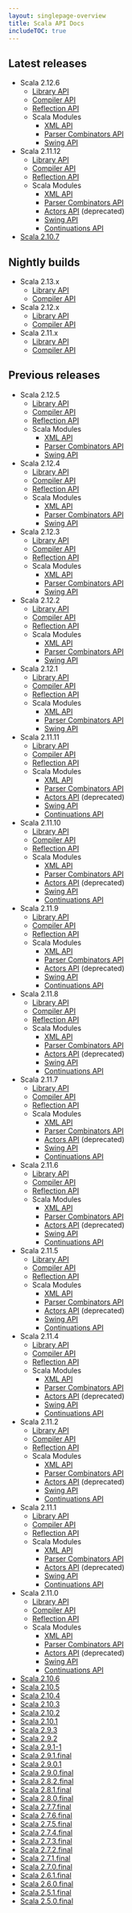 ```yaml
---
layout: singlepage-overview
title: Scala API Docs
includeTOC: true
---
```


## Latest releases
* Scala 2.12.6
  * [Library API](https://www.scala-lang.org/api/2.12.6/)
  * [Compiler API](https://www.scala-lang.org/api/2.12.6/scala-compiler/scala/)
  * [Reflection API](https://www.scala-lang.org/api/2.12.6/scala-reflect/scala/reflect/)
  * Scala Modules
    * [XML API](https://www.scala-lang.org/api/2.12.6/scala-xml/scala/xml/)
    * [Parser Combinators API](https://www.scala-lang.org/api/2.12.6/scala-parser-combinators/scala/util/parsing/)
    * [Swing API](https://www.scala-lang.org/api/2.12.6/scala-swing/scala/swing/)
* Scala 2.11.12
  * [Library API](https://www.scala-lang.org/api/2.11.12/)
  * [Compiler API](https://www.scala-lang.org/api/2.11.12/scala-compiler/)
  * [Reflection API](https://www.scala-lang.org/api/2.11.12/scala-reflect/#scala.reflect.package)
  * Scala Modules
    * [XML API](https://www.scala-lang.org/api/2.11.12/scala-xml/#scala.xml.package)
    * [Parser Combinators API](https://www.scala-lang.org/api/2.11.12/scala-parser-combinators/)
    * [Actors API](https://www.scala-lang.org/api/2.11.12/scala-actors/#scala.actors.package) (deprecated)
    * [Swing API](https://www.scala-lang.org/api/2.11.12/scala-swing/#scala.swing.package)
    * [Continuations API](https://www.scala-lang.org/files/archive/api/2.11.12/scala-continuations-library/#scala.util.continuations.package)
* [Scala 2.10.7](https://www.scala-lang.org/api/2.10.7/)

## Nightly builds

* Scala 2.13.x
  * [Library API](https://www.scala-lang.org/files/archive/nightly/2.13.x/api/2.13.x/)
  * [Compiler API](https://www.scala-lang.org/files/archive/nightly/2.13.x/api/2.13.x/scala-compiler/)
* Scala 2.12.x
  * [Library API](https://www.scala-lang.org/files/archive/nightly/2.12.x/api/2.12.x/)
  * [Compiler API](https://www.scala-lang.org/files/archive/nightly/2.12.x/api/2.12.x/scala-compiler/)
* Scala 2.11.x
  * [Library API](https://www.scala-lang.org/files/archive/nightly/2.11.x/api/2.11.x/)
  * [Compiler API](https://www.scala-lang.org/files/archive/nightly/2.11.x/api/2.11.x/scala-compiler/)

## Previous releases

* Scala 2.12.5
  * [Library API](https://www.scala-lang.org/api/2.12.5/)
  * [Compiler API](https://www.scala-lang.org/api/2.12.5/scala-compiler/scala/)
  * [Reflection API](https://www.scala-lang.org/api/2.12.5/scala-reflect/scala/reflect/)
  * Scala Modules
    * [XML API](https://www.scala-lang.org/api/2.12.5/scala-xml/scala/xml/)
    * [Parser Combinators API](https://www.scala-lang.org/api/2.12.5/scala-parser-combinators/scala/util/parsing/)
    * [Swing API](https://www.scala-lang.org/api/2.12.5/scala-swing/scala/swing/)
* Scala 2.12.4
  * [Library API](https://www.scala-lang.org/api/2.12.4/)
  * [Compiler API](https://www.scala-lang.org/api/2.12.4/scala-compiler/scala/)
  * [Reflection API](https://www.scala-lang.org/api/2.12.4/scala-reflect/scala/reflect/)
  * Scala Modules
    * [XML API](https://www.scala-lang.org/api/2.12.4/scala-xml/scala/xml/)
    * [Parser Combinators API](https://www.scala-lang.org/api/2.12.4/scala-parser-combinators/scala/util/parsing/)
    * [Swing API](https://www.scala-lang.org/api/2.12.4/scala-swing/scala/swing/)
* Scala 2.12.3
  * [Library API](https://www.scala-lang.org/api/2.12.3/)
  * [Compiler API](https://www.scala-lang.org/api/2.12.3/scala-compiler/scala/)
  * [Reflection API](https://www.scala-lang.org/api/2.12.3/scala-reflect/scala/reflect/)
  * Scala Modules
    * [XML API](https://www.scala-lang.org/api/2.12.3/scala-xml/scala/xml/)
    * [Parser Combinators API](https://www.scala-lang.org/api/2.12.3/scala-parser-combinators/scala/util/parsing/)
    * [Swing API](https://www.scala-lang.org/api/2.12.3/scala-swing/scala/swing/)
* Scala 2.12.2
  * [Library API](https://www.scala-lang.org/api/2.12.2/)
  * [Compiler API](https://www.scala-lang.org/api/2.12.2/scala-compiler/)
  * [Reflection API](https://www.scala-lang.org/api/2.12.2/scala-reflect/#scala.reflect.package)
  * Scala Modules
    * [XML API](https://www.scala-lang.org/api/2.12.2/scala-xml/#scala.xml.package)
    * [Parser Combinators API](https://www.scala-lang.org/api/2.12.2/scala-parser-combinators/)
    * [Swing API](https://www.scala-lang.org/api/2.12.2/scala-swing/#scala.swing.package)
* Scala 2.12.1
  * [Library API](https://www.scala-lang.org/api/2.12.1/)
  * [Compiler API](https://www.scala-lang.org/api/2.12.1/scala-compiler/)
  * [Reflection API](https://www.scala-lang.org/api/2.12.1/scala-reflect/#scala.reflect.package)
  * Scala Modules
    * [XML API](https://www.scala-lang.org/api/2.12.1/scala-xml/#scala.xml.package)
    * [Parser Combinators API](https://www.scala-lang.org/api/2.12.1/scala-parser-combinators/)
    * [Swing API](https://www.scala-lang.org/api/2.12.1/scala-swing/#scala.swing.package)
* Scala 2.11.11
  * [Library API](https://www.scala-lang.org/api/2.11.11/)
  * [Compiler API](https://www.scala-lang.org/api/2.11.11/scala-compiler/)
  * [Reflection API](https://www.scala-lang.org/api/2.11.11/scala-reflect/#scala.reflect.package)
  * Scala Modules
    * [XML API](https://www.scala-lang.org/api/2.11.11/scala-xml/#scala.xml.package)
    * [Parser Combinators API](https://www.scala-lang.org/api/2.11.11/scala-parser-combinators/)
    * [Actors API](https://www.scala-lang.org/api/2.11.11/scala-actors/#scala.actors.package) (deprecated)
    * [Swing API](https://www.scala-lang.org/api/2.11.11/scala-swing/#scala.swing.package)
    * [Continuations API](https://www.scala-lang.org/files/archive/api/2.11.11/scala-continuations-library/#scala.util.continuations.package)
* Scala 2.11.10
  * [Library API](https://www.scala-lang.org/api/2.11.10/)
  * [Compiler API](https://www.scala-lang.org/api/2.11.10/scala-compiler/)
  * [Reflection API](https://www.scala-lang.org/api/2.11.10/scala-reflect/#scala.reflect.package)
  * Scala Modules
    * [XML API](https://www.scala-lang.org/api/2.11.10/scala-xml/#scala.xml.package)
    * [Parser Combinators API](https://www.scala-lang.org/api/2.11.10/scala-parser-combinators/)
    * [Actors API](https://www.scala-lang.org/api/2.11.10/scala-actors/#scala.actors.package) (deprecated)
    * [Swing API](https://www.scala-lang.org/api/2.11.10/scala-swing/#scala.swing.package)
    * [Continuations API](https://www.scala-lang.org/files/archive/api/2.11.10/scala-continuations-library/#scala.util.continuations.package)
* Scala 2.11.9
  * [Library API](https://www.scala-lang.org/api/2.11.9/)
  * [Compiler API](https://www.scala-lang.org/api/2.11.9/scala-compiler/)
  * [Reflection API](https://www.scala-lang.org/api/2.11.9/scala-reflect/#scala.reflect.package)
  * Scala Modules
    * [XML API](https://www.scala-lang.org/api/2.11.9/scala-xml/#scala.xml.package)
    * [Parser Combinators API](https://www.scala-lang.org/api/2.11.9/scala-parser-combinators/)
    * [Actors API](https://www.scala-lang.org/api/2.11.9/scala-actors/#scala.actors.package) (deprecated)
    * [Swing API](https://www.scala-lang.org/api/2.11.9/scala-swing/#scala.swing.package)
    * [Continuations API](https://www.scala-lang.org/files/archive/api/2.11.9/scala-continuations-library/#scala.util.continuations.package)
* Scala 2.11.8
  * [Library API](https://www.scala-lang.org/api/2.11.8/)
  * [Compiler API](https://www.scala-lang.org/api/2.11.8/scala-compiler/)
  * [Reflection API](https://www.scala-lang.org/api/2.11.8/scala-reflect/#scala.reflect.package)
  * Scala Modules
    * [XML API](https://www.scala-lang.org/api/2.11.8/scala-xml/#scala.xml.package)
    * [Parser Combinators API](https://www.scala-lang.org/api/2.11.8/scala-parser-combinators/)
    * [Actors API](https://www.scala-lang.org/api/2.11.8/scala-actors/#scala.actors.package) (deprecated)
    * [Swing API](https://www.scala-lang.org/api/2.11.8/scala-swing/#scala.swing.package)
    * [Continuations API](https://www.scala-lang.org/files/archive/api/2.11.8/scala-continuations-library/#scala.util.continuations.package)
* Scala 2.11.7
  * [Library API](https://www.scala-lang.org/api/2.11.7/)
  * [Compiler API](https://www.scala-lang.org/api/2.11.7/scala-compiler/)
  * [Reflection API](https://www.scala-lang.org/api/2.11.7/scala-reflect/#scala.reflect.package)
  * Scala Modules
    * [XML API](https://www.scala-lang.org/api/2.11.7/scala-xml/#scala.xml.package)
    * [Parser Combinators API](https://www.scala-lang.org/api/2.11.7/scala-parser-combinators/)
    * [Actors API](https://www.scala-lang.org/api/2.11.7/scala-actors/#scala.actors.package) (deprecated)
    * [Swing API](https://www.scala-lang.org/api/2.11.7/scala-swing/#scala.swing.package)
    * [Continuations API](https://www.scala-lang.org/files/archive/api/2.11.7/scala-continuations-library/#scala.util.continuations.package)
* Scala 2.11.6
  * [Library API](https://www.scala-lang.org/api/2.11.6/)
  * [Compiler API](https://www.scala-lang.org/api/2.11.6/scala-compiler/)
  * [Reflection API](https://www.scala-lang.org/api/2.11.6/scala-reflect/#scala.reflect.package)
  * Scala Modules
    * [XML API](https://www.scala-lang.org/api/2.11.6/scala-xml/#scala.xml.package)
    * [Parser Combinators API](https://www.scala-lang.org/api/2.11.6/scala-parser-combinators/)
    * [Actors API](https://www.scala-lang.org/api/2.11.6/scala-actors/#scala.actors.package) (deprecated)
    * [Swing API](https://www.scala-lang.org/api/2.11.6/scala-swing/#scala.swing.package)
    * [Continuations API](https://www.scala-lang.org/files/archive/api/2.11.6/scala-continuations-library/#scala.util.continuations.package)
* Scala 2.11.5
  * [Library API](https://www.scala-lang.org/api/2.11.5/)
  * [Compiler API](https://www.scala-lang.org/api/2.11.5/scala-compiler/)
  * [Reflection API](https://www.scala-lang.org/api/2.11.5/scala-reflect/#scala.reflect.package)
  * Scala Modules
    * [XML API](https://www.scala-lang.org/api/2.11.5/scala-xml/#scala.xml.package)
    * [Parser Combinators API](https://www.scala-lang.org/api/2.11.5/scala-parser-combinators/)
    * [Actors API](https://www.scala-lang.org/api/2.11.5/scala-actors/#scala.actors.package) (deprecated)
    * [Swing API](https://www.scala-lang.org/api/2.11.5/scala-swing/#scala.swing.package)
    * [Continuations API](https://www.scala-lang.org/files/archive/api/2.11.5/scala-continuations-library/#scala.util.continuations.package)
* Scala 2.11.4
  * [Library API](https://www.scala-lang.org/api/2.11.4/)
  * [Compiler API](https://www.scala-lang.org/api/2.11.4/scala-compiler/)
  * [Reflection API](https://www.scala-lang.org/api/2.11.4/scala-reflect/#scala.reflect.package)
  * Scala Modules
    * [XML API](https://www.scala-lang.org/api/2.11.4/scala-xml/#scala.xml.package)
    * [Parser Combinators API](https://www.scala-lang.org/api/2.11.4/scala-parser-combinators/)
    * [Actors API](https://www.scala-lang.org/api/2.11.4/scala-actors/#scala.actors.package) (deprecated)
    * [Swing API](https://www.scala-lang.org/api/2.11.4/scala-swing/#scala.swing.package)
    * [Continuations API](https://www.scala-lang.org/files/archive/api/2.11.4/scala-continuations-library/#scala.util.continuations.package)
* Scala 2.11.2
  * [Library API](https://www.scala-lang.org/api/2.11.2/)
  * [Compiler API](https://www.scala-lang.org/api/2.11.2/scala-compiler/)
  * [Reflection API](https://www.scala-lang.org/api/2.11.2/scala-reflect/#scala.reflect.package)
  * Scala Modules
    * [XML API](https://www.scala-lang.org/api/2.11.2/scala-xml/#scala.xml.package)
    * [Parser Combinators API](https://www.scala-lang.org/api/2.11.2/scala-parser-combinators/)
    * [Actors API](https://www.scala-lang.org/api/2.11.2/scala-actors/#scala.actors.package) (deprecated)
    * [Swing API](https://www.scala-lang.org/api/2.11.2/scala-swing/#scala.swing.package)
    * [Continuations API](https://www.scala-lang.org/files/archive/api/2.11.2/scala-continuations-library/#scala.util.continuations.package)
* Scala 2.11.1
  * [Library API](https://www.scala-lang.org/api/2.11.1/)
  * [Compiler API](https://www.scala-lang.org/api/2.11.1/scala-compiler/)
  * [Reflection API](https://www.scala-lang.org/api/2.11.1/scala-reflect/#scala.reflect.package)
  * Scala Modules
    * [XML API](https://www.scala-lang.org/api/2.11.1/scala-xml/#scala.xml.package)
    * [Parser Combinators API](https://www.scala-lang.org/api/2.11.1/scala-parser-combinators/)
    * [Actors API](https://www.scala-lang.org/api/2.11.1/scala-actors/#scala.actors.package) (deprecated)
    * [Swing API](https://www.scala-lang.org/api/2.11.1/scala-swing/#scala.swing.package)
    * [Continuations API](https://www.scala-lang.org/files/archive/api/2.11.1/scala-continuations-library/#scala.util.continuations.package)
* Scala 2.11.0
  * [Library API](https://www.scala-lang.org/api/2.11.0/)
  * [Compiler API](https://www.scala-lang.org/api/2.11.0/scala-compiler/)
  * [Reflection API](https://www.scala-lang.org/api/2.11.0/scala-reflect/#scala.reflect.package)
  * Scala Modules
    * [XML API](https://www.scala-lang.org/api/2.11.0/scala-xml/#scala.xml.package)
    * [Parser Combinators API](https://www.scala-lang.org/api/2.11.0/scala-parser-combinators/)
    * [Actors API](https://www.scala-lang.org/api/2.11.0/scala-actors/#scala.actors.package) (deprecated)
    * [Swing API](https://www.scala-lang.org/api/2.11.0/scala-swing/#scala.swing.package)
    * [Continuations API](https://www.scala-lang.org/files/archive/api/2.11.0/scala-continuations-library/#scala.util.continuations.package)
* [Scala 2.10.6](https://www.scala-lang.org/api/2.10.6/)
* [Scala 2.10.5](https://www.scala-lang.org/api/2.10.5/)
* [Scala 2.10.4](https://www.scala-lang.org/api/2.10.4/)
* [Scala 2.10.3](https://www.scala-lang.org/api/2.10.3/)
* [Scala 2.10.2](https://www.scala-lang.org/api/2.10.2/)
* [Scala 2.10.1](https://www.scala-lang.org/api/2.10.1/)
* [Scala 2.9.3](https://www.scala-lang.org/api/2.9.3/)
* [Scala 2.9.2](https://www.scala-lang.org/api/2.9.2/)
* [Scala 2.9.1-1](https://www.scala-lang.org/api/2.9.1-1/)
* [Scala 2.9.1.final](https://www.scala-lang.org/api/2.9.1/)
* [Scala 2.9.0.1](https://www.scala-lang.org/api/2.9.0.1/)
* [Scala 2.9.0.final](https://www.scala-lang.org/api/2.9.0/)
* [Scala 2.8.2.final](https://www.scala-lang.org/api/2.8.2/)
* [Scala 2.8.1.final](https://www.scala-lang.org/api/2.8.1/)
* [Scala 2.8.0.final](https://www.scala-lang.org/api/2.8.0/)
* [Scala 2.7.7.final](https://www.scala-lang.org/api/2.7.7/)
* [Scala 2.7.6.final](https://www.scala-lang.org/api/2.7.6/)
* [Scala 2.7.5.final](https://www.scala-lang.org/api/2.7.5/)
* [Scala 2.7.4.final](https://www.scala-lang.org/api/2.7.4/)
* [Scala 2.7.3.final](https://www.scala-lang.org/api/2.7.3/)
* [Scala 2.7.2.final](https://www.scala-lang.org/api/2.7.2/)
* [Scala 2.7.1.final](https://www.scala-lang.org/api/2.7.1/)
* [Scala 2.7.0.final](https://www.scala-lang.org/api/2.7.0/)
* [Scala 2.6.1.final](https://www.scala-lang.org/api/2.6.1/)
* [Scala 2.6.0.final](https://www.scala-lang.org/api/2.6.0/)
* [Scala 2.5.1.final](https://www.scala-lang.org/api/2.5.1/)
* [Scala 2.5.0.final](https://www.scala-lang.org/api/2.5.0/)
